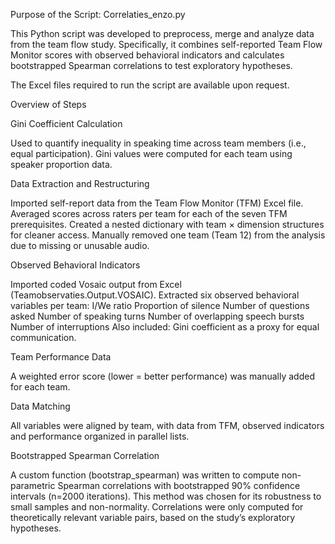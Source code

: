Purpose of the Script: Correlaties_enzo.py

This Python script was developed to preprocess, merge and analyze data from the team flow study. Specifically, it combines self-reported Team Flow Monitor scores with observed behavioral indicators and calculates bootstrapped Spearman correlations to test exploratory hypotheses.

The Excel files required to run the script are available upon request.

Overview of Steps

Gini Coefficient Calculation

Used to quantify inequality in speaking time across team members (i.e., equal participation).
Gini values were computed for each team using speaker proportion data.

Data Extraction and Restructuring

Imported self-report data from the Team Flow Monitor (TFM) Excel file.
Averaged scores across raters per team for each of the seven TFM prerequisites.
Created a nested dictionary with team × dimension structures for cleaner access.
Manually removed one team (Team 12) from the analysis due to missing or unusable audio.

Observed Behavioral Indicators

Imported coded Vosaic output from Excel (Teamobservaties.Output.VOSAIC).
Extracted six observed behavioral variables per team:
I/We ratio
Proportion of silence
Number of questions asked
Number of speaking turns
Number of overlapping speech bursts
Number of interruptions
Also included: Gini coefficient as a proxy for equal communication.

Team Performance Data

A weighted error score (lower = better performance) was manually added for each team.

Data Matching

All variables were aligned by team, with data from TFM, observed indicators and performance organized in parallel lists.

Bootstrapped Spearman Correlation

A custom function (bootstrap_spearman) was written to compute non-parametric Spearman correlations with bootstrapped 90% confidence intervals (n=2000 iterations).
This method was chosen for its robustness to small samples and non-normality.
Correlations were only computed for theoretically relevant variable pairs, based on the study’s exploratory hypotheses.

